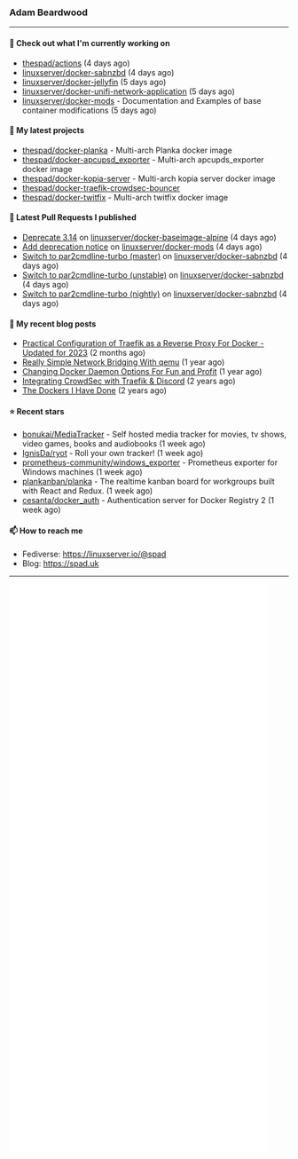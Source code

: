 ### Adam Beardwood
---
#### 👷 Check out what I'm currently working on

- [thespad/actions](https://github.com/thespad/actions) (4 days ago)
- [linuxserver/docker-sabnzbd](https://github.com/linuxserver/docker-sabnzbd) (4 days ago)
- [linuxserver/docker-jellyfin](https://github.com/linuxserver/docker-jellyfin) (5 days ago)
- [linuxserver/docker-unifi-network-application](https://github.com/linuxserver/docker-unifi-network-application) (5 days ago)
- [linuxserver/docker-mods](https://github.com/linuxserver/docker-mods) - Documentation and Examples of base container modifications (5 days ago)

#### 🌱 My latest projects

- [thespad/docker-planka](https://github.com/thespad/docker-planka) - Multi-arch Planka docker image
- [thespad/docker-apcupsd_exporter](https://github.com/thespad/docker-apcupsd_exporter) - Multi-arch apcupds_exporter docker image
- [thespad/docker-kopia-server](https://github.com/thespad/docker-kopia-server) - Multi-arch kopia server docker image 
- [thespad/docker-traefik-crowdsec-bouncer](https://github.com/thespad/docker-traefik-crowdsec-bouncer)
- [thespad/docker-twitfix](https://github.com/thespad/docker-twitfix) - Multi-arch twitfix docker image

#### 🔨 Latest Pull Requests I published

- [Deprecate 3.14](https://github.com/linuxserver/docker-baseimage-alpine/pull/196) on [linuxserver/docker-baseimage-alpine](https://github.com/linuxserver/docker-baseimage-alpine) (4 days ago)
- [Add deprecation notice](https://github.com/linuxserver/docker-mods/pull/762) on [linuxserver/docker-mods](https://github.com/linuxserver/docker-mods) (4 days ago)
- [Switch to par2cmdline-turbo (master)](https://github.com/linuxserver/docker-sabnzbd/pull/207) on [linuxserver/docker-sabnzbd](https://github.com/linuxserver/docker-sabnzbd) (4 days ago)
- [Switch to par2cmdline-turbo (unstable)](https://github.com/linuxserver/docker-sabnzbd/pull/206) on [linuxserver/docker-sabnzbd](https://github.com/linuxserver/docker-sabnzbd) (4 days ago)
- [Switch to par2cmdline-turbo (nightly)](https://github.com/linuxserver/docker-sabnzbd/pull/205) on [linuxserver/docker-sabnzbd](https://github.com/linuxserver/docker-sabnzbd) (4 days ago)

#### 📜 My recent blog posts

- [Practical Configuration of Traefik as a Reverse Proxy For Docker - Updated for 2023](https://spad.uk/practical-configuration-of-traefik-as-a-reverse-proxy-for-docker-updated-for-2023/) (2 months ago)
- [Really Simple Network Bridging With qemu](https://spad.uk/really-simple-network-bridging-with-qemu/) (1 year ago)
- [Changing Docker Daemon Options For Fun and Profit](https://spad.uk/changing-docker-daemon-options-for-fun-and-profit/) (1 year ago)
- [Integrating CrowdSec with Traefik &amp; Discord](https://spad.uk/integrating-crowdsec-with-traefik-discord/) (2 years ago)
- [The Dockers I Have Done](https://spad.uk/the-dockers-ive-done/) (2 years ago)

#### ⭐ Recent stars

- [bonukai/MediaTracker](https://github.com/bonukai/MediaTracker) - Self hosted media tracker for movies, tv shows, video games, books and audiobooks (1 week ago)
- [IgnisDa/ryot](https://github.com/IgnisDa/ryot) - Roll your own tracker! (1 week ago)
- [prometheus-community/windows_exporter](https://github.com/prometheus-community/windows_exporter) - Prometheus exporter for Windows machines (1 week ago)
- [plankanban/planka](https://github.com/plankanban/planka) - The realtime kanban board for workgroups built with React and Redux. (1 week ago)
- [cesanta/docker_auth](https://github.com/cesanta/docker_auth) - Authentication server for Docker Registry 2 (1 week ago)

#### 📫 How to reach me
- Fediverse: https://linuxserver.io/@spad
- Blog: https://spad.uk
---
<img src="https://raw.githubusercontent.com/thespad/thespad/main/github-metrics.svg">
